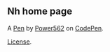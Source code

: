 Nh home page
------------


A [Pen](https://codepen.io/Power562/pen/RwqPKMW) by [Power562](https://codepen.io/Power562) on [CodePen](https://codepen.io).

[License](https://codepen.io/license/pen/RwqPKMW).